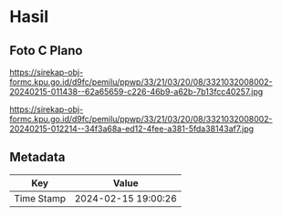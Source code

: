 # Hasil

## Foto C Plano

https://sirekap-obj-formc.kpu.go.id/d9fc/pemilu/ppwp/33/21/03/20/08/3321032008002-20240215-011438--62a65659-c226-46b9-a62b-7b13fcc40257.jpg

https://sirekap-obj-formc.kpu.go.id/d9fc/pemilu/ppwp/33/21/03/20/08/3321032008002-20240215-012214--34f3a68a-ed12-4fee-a381-5fda38143af7.jpg


## Metadata

| Key        | Value               |
| ---------- | ------------------- |
| Time Stamp | 2024-02-15 19:00:26 |



